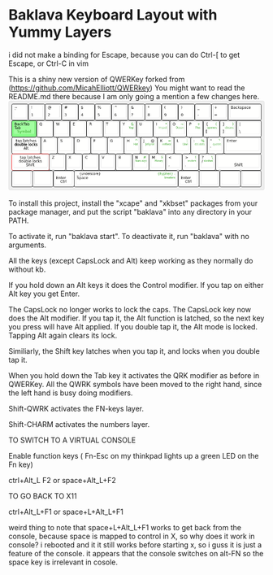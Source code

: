 # Baklava Keyboard Layout with Yummy Layers

i did not make a binding for Escape, because you can do Ctrl-[ to get Escape, or Ctrl-C in vim

This is a shiny new version of QWERKey forked from (https://github.com/MicahElliott/QWERkey)
You might want to read the README.md there because I am only going a mention a few changes here.
![keymap diagram](https://github.com/jganong/QWERkey/blob/master/keyboard-layout.png)

To install this project, install the "xcape" and "xkbset" packages from your package manager,
and put the script "baklava" into any directory in your PATH.

To activate it, run "baklava start".  To deactivate it, run "baklava" with no arguments.

All the keys (except CapsLock and Alt) keep working as they normally do without kb.

If you hold down an Alt keys it does the Control modifier.  If you tap on either Alt key you get Enter.

The CapsLock no longer works to lock the caps. The CapsLock key now does the Alt modifier.
If you tap it, the Alt function is latched, so the next key you press will have Alt applied.
If you double tap it, the Alt mode is locked. Tapping Alt again clears its lock.

Similiarly, the Shift key latches when you tap it, and locks when you double tap it.

When you hold down the Tab key it activates the QRK modifier as before in QWERKey.
All the QWRK symbols have been moved to the right hand, since the left hand is busy doing modifiers.

Shift-QWRK activates the FN-keys layer.

Shift-CHARM activates the numbers layer.

TO SWITCH TO A VIRTUAL CONSOLE

Enable function keys ( Fn-Esc on my thinkpad lights up a green LED on the Fn
key)

ctrl+Alt_L F2      or     space+Alt_L+F2

TO GO BACK TO X11

ctrl+Alt_L+F1      or     space+L+Alt_L+F1

weird thing to note that space+L+Alt_L+F1 works to
get back from the console, because space is mapped
to control in X, so why does it work in console?
i rebooted and it it still works before starting x,
so i guss it is just a feature of the console.
it appears that the console switches on alt-FN so the space key is irrelevant in cosole.

